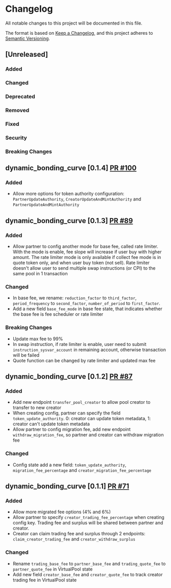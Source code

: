 # Changelog

All notable changes to this project will be documented in this file.

The format is based on [Keep a Changelog](https://keepachangelog.com/en/1.0.0/),
and this project adheres to [Semantic Versioning](https://semver.org/spec/v2.0.0.html).

## [Unreleased]

### Added

### Changed

### Deprecated

### Removed

### Fixed

### Security

### Breaking Changes

## dynamic_bonding_curve [0.1.4] [PR #100](https://github.com/MeteoraAg/dynamic-bonding-curve/pull/100)
### Added
- Allow more options for token authority configuration: `PartnerUpdateAuthority`, `CreatorUpdateAndMintAuthority` and `PartnerUpdateAndMintAuthority`


## dynamic_bonding_curve [0.1.3] [PR #89](https://github.com/MeteoraAg/dynamic-bonding-curve/pull/89)
### Added
- Allow partner to config another mode for base fee, called rate limiter. With the mode is enable, fee slope will increase if user buy with higher amount. The rate limiter mode is only available if collect fee mode is in quote token only, and when user buy token (not sell). Rate limiter doesn't allow user to send multiple swap instructions (or CPI) to the same pool in 1 transaction

### Changed
- In base fee, we rename: `reduction_factor` to `third_factor`, `period_frequency` to `second_factor`, `number_of_period` to `first_factor`.
- Add a new field `base_fee_mode` in base fee state, that indicates whether the base fee is fee scheduler or rate limiter

### Breaking Changes
- Update max fee to 99%
- In swap instruction, if rate limiter is enable, user need to submit `instruction_sysvar_account` in remaining account, otherwise transaction will be failed
- Quote function can be changed by rate limiter and updated max fee

## dynamic_bonding_curve [0.1.2] [PR #87](https://github.com/MeteoraAg/dynamic-bonding-curve/pull/87)

### Added
- Add new endpoint `transfer_pool_creator` to allow pool creator to transfer to new creator
- When creating config, partner can specify the field `token_update_authority`. 0: creator can update token metadata, 1: creator can't update token metadata
- Allow partner to config migration fee, add new endpoint `withdraw_migration_fee`, so partner and creator can withdraw migration fee

### Changed
- Config state add a new field: `token_update_authority`, `migration_fee_percentage` and `creator_migration_fee_percentage` 

## dynamic_bonding_curve [0.1.1] [PR #71](https://github.com/MeteoraAg/dynamic-bonding-curve/pull/71)

### Added
- Allow more migrated fee options (4% and 6%)
- Allow partner to specify `creator_trading_fee_percentage` when creating config key. Trading fee and surplus will be shared between partner and creator.
- Creator can claim trading fee and surplus through 2 endpoints: `claim_creator_trading_fee` and `creator_withdraw_surplus`


### Changed
- Rename `trading_base_fee` to `partner_base_fee` and `trading_quote_fee` to `partner_quote_fee` in VirtualPool state
- Add new field `creator_base_fee` and `creator_quote_fee` to track creator trading fee in VirtualPool state